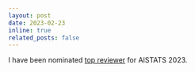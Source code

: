 ```yaml
---
layout: post
date: 2023-02-23
inline: true
related_posts: false
---
```


I have been nominated [top reviewer](https://aistats.org/aistats2023/reviewers.html) for AISTATS 2023.
